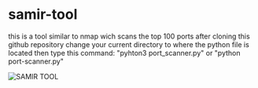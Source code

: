 # samir-tool
this is a tool similar to nmap wich scans the top 100 ports
after cloning this github repository
change your current directory to where the python file is located
then type this command: "pyhton3 port_scanner.py" or "python port-scanner.py"

![SAMIR TOOL](https://github.com/saad-711/samir-tool/assets/131172035/953012d5-3da6-4583-8fd1-876b216ddddf)
